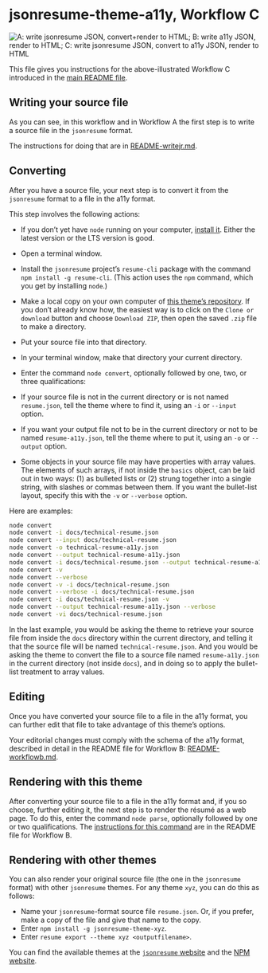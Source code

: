 # jsonresume-theme-a11y, Workflow C

![A: write jsonresume JSON, convert+render to HTML; B: write a11y JSON, render to HTML; C: write jsonresume JSON, convert to a11y JSON, render to HTML](https://jpdev.pro/jsonresume-theme-a11y/workflows.png)

This file gives you instructions for the above-illustrated Workflow C introduced in the [main README file](https://github.com/jrpool/jsonresume-theme-a11y/blob/master/README.md).

## Writing your source file

As you can see, in this workflow and in Workflow A the first step is to write a source file in the `jsonresume` format.

The instructions for doing that are in [README-writejr.md](https://github.com/jrpool/jsonresume-theme-a11y/blob/master/README-writejr.md).

## Converting

After you have a source file, your next step is to convert it from the `jsonresume` format to a file in the a11y format.

This step involves the following actions:

- If you don’t yet have `node` running on your computer, [install it](https://nodejs.org/en/). Either the latest version or the LTS version is good.
- Open a terminal window.
- Install the `jsonresume` project’s `resume-cli` package with the command `npm install -g resume-cli`. (This action uses the `npm` command, which you get by installing `node`.)
- Make a local copy on your own computer of [this theme’s repository](https://github.com/jrpool/jsonresume-theme-a11y). If you don’t already know how, the easiest way is to click on the `Clone or download` button and choose `Download ZIP`, then open the saved `.zip` file to make a directory.
- Put your source file into that directory.
- In your terminal window, make that directory your current directory.
- Enter the command `node convert`, optionally followed by one, two, or three qualifications:

- If your source file is not in the current directory or is not named `resume.json`, tell the theme where to find it, using an `-i` or `--input` option.
- If you want your output file not to be in the current directory or not to be named `resume-a11y.json`, tell the theme where to put it, using an `-o` or `--output` option.
- Some objects in your source file may have properties with array values. The elements of such arrays, if not inside the `basics` object, can be laid out in two ways: (1) as bulleted lists or (2) strung together into a single string, with slashes or commas between them. If you want the bullet-list layout, specify this with the `-v` or `--verbose` option.

Here are examples:

```bash
node convert
node convert -i docs/technical-resume.json
node convert --input docs/technical-resume.json
node convert -o technical-resume-a11y.json
node convert --output technical-resume-a11y.json
node convert -i docs/technical-resume.json --output technical-resume-a11y.json
node convert -v
node convert --verbose
node convert -v -i docs/technical-resume.json
node convert --verbose -i docs/technical-resume.json
node convert -i docs/technical-resume.json -v
node convert --output technical-resume-a11y.json --verbose
node convert -vi docs/technical-resume.json
```

In the last example, you would be asking the theme to retrieve your source file from inside the `docs` directory within the current directory, and telling it that the source file will be named `technical-resume.json`. And you would be asking the theme to convert the file to a source file named `resume-a11y.json` in the current directory (not inside `docs`), and in doing so to apply the bullet-list treatment to array values.

## Editing

Once you have converted your source file to a file in the a11y format, you can further edit that file to take advantage of this theme’s options.

Your editorial changes must comply with the schema of the a11y format, described in detail in the README file for Workflow B: [README-workflowb.md](https://github.com/jrpool/jsonresume-theme-a11y/blob/master/README-workflowb.md#schema).

## Rendering with this theme

After converting your source file to a file in the a11y format and, if you so choose, further editing it, the next step is to render the résumé as a web page. To do this, enter the command `node parse`, optionally followed by one or two qualifications. The [instructions for this command](https://github.com/jrpool/jsonresume-theme-a11y/blob/master/README-workflowb.md#rendering) are in the README file for Workflow B.

## Rendering with other themes

You can also render your original source file (the one in the `jsonresume` format) with other `jsonresume` themes. For any theme `xyz`, you can do this as follows:

- Name your `jsonresume`-format source file `resume.json`. Or, if you prefer, make a copy of the file and give that name to the copy.
- Enter `npm install -g jsonresume-theme-xyz`.
- Enter `resume export --theme xyz <outputfilename>`.

You can find the available themes at the [`jsonresume` website](https://jsonresume.org/themes/) and the [NPM website](https://www.npmjs.com/search?q=jsonresume-theme).
